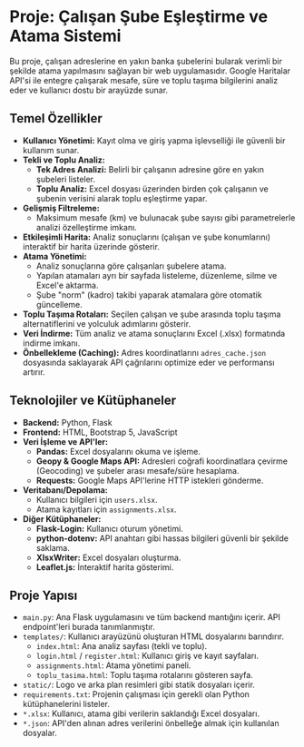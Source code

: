 
# Proje: Çalışan Şube Eşleştirme ve Atama Sistemi

Bu proje, çalışan adreslerine en yakın banka şubelerini bularak verimli bir şekilde atama yapılmasını sağlayan bir web uygulamasıdır. Google Haritalar API'si ile entegre çalışarak mesafe, süre ve toplu taşıma bilgilerini analiz eder ve kullanıcı dostu bir arayüzde sunar.

## Temel Özellikler

- **Kullanıcı Yönetimi:** Kayıt olma ve giriş yapma işlevselliği ile güvenli bir kullanım sunar.
- **Tekli ve Toplu Analiz:**
    - **Tek Adres Analizi:** Belirli bir çalışanın adresine göre en yakın şubeleri listeler.
    - **Toplu Analiz:** Excel dosyası üzerinden birden çok çalışanın ve şubenin verisini alarak toplu eşleştirme yapar.
- **Gelişmiş Filtreleme:**
    - Maksimum mesafe (km) ve bulunacak şube sayısı gibi parametrelerle analizi özelleştirme imkanı.
- **Etkileşimli Harita:** Analiz sonuçlarını (çalışan ve şube konumlarını) interaktif bir harita üzerinde gösterir.
- **Atama Yönetimi:**
    - Analiz sonuçlarına göre çalışanları şubelere atama.
    - Yapılan atamaları ayrı bir sayfada listeleme, düzenleme, silme ve Excel'e aktarma.
    - Şube "norm" (kadro) takibi yaparak atamalara göre otomatik güncelleme.
- **Toplu Taşıma Rotaları:** Seçilen çalışan ve şube arasında toplu taşıma alternatiflerini ve yolculuk adımlarını gösterir.
- **Veri İndirme:** Tüm analiz ve atama sonuçlarını Excel (.xlsx) formatında indirme imkanı.
- **Önbellekleme (Caching):** Adres koordinatlarını `adres_cache.json` dosyasında saklayarak API çağrılarını optimize eder ve performansı artırır.

## Teknolojiler ve Kütüphaneler

- **Backend:** Python, Flask
- **Frontend:** HTML, Bootstrap 5, JavaScript
- **Veri İşleme ve API'ler:**
    - **Pandas:** Excel dosyalarını okuma ve işleme.
    - **Geopy & Google Maps API:** Adresleri coğrafi koordinatlara çevirme (Geocoding) ve şubeler arası mesafe/süre hesaplama.
    - **Requests:** Google Maps API'lerine HTTP istekleri gönderme.
- **Veritabanı/Depolama:**
    - Kullanıcı bilgileri için `users.xlsx`.
    - Atama kayıtları için `assignments.xlsx`.
- **Diğer Kütüphaneler:**
    - **Flask-Login:** Kullanıcı oturum yönetimi.
    - **python-dotenv:** API anahtarı gibi hassas bilgileri güvenli bir şekilde saklama.
    - **XlsxWriter:** Excel dosyaları oluşturma.
    - **Leaflet.js:** İnteraktif harita gösterimi.

## Proje Yapısı

- `main.py`: Ana Flask uygulamasını ve tüm backend mantığını içerir. API endpoint'leri burada tanımlanmıştır.
- `templates/`: Kullanıcı arayüzünü oluşturan HTML dosyalarını barındırır.
    - `index.html`: Ana analiz sayfası (tekli ve toplu).
    - `login.html` / `register.html`: Kullanıcı giriş ve kayıt sayfaları.
    - `assignments.html`: Atama yönetimi paneli.
    - `toplu_tasima.html`: Toplu taşıma rotalarını gösteren sayfa.
- `static/`: Logo ve arka plan resimleri gibi statik dosyaları içerir.
- `requirements.txt`: Projenin çalışması için gerekli olan Python kütüphanelerini listeler.
- `*.xlsx`: Kullanıcı, atama gibi verilerin saklandığı Excel dosyaları.
- `*.json`: API'den alınan adres verilerini önbelleğe almak için kullanılan dosyalar.
